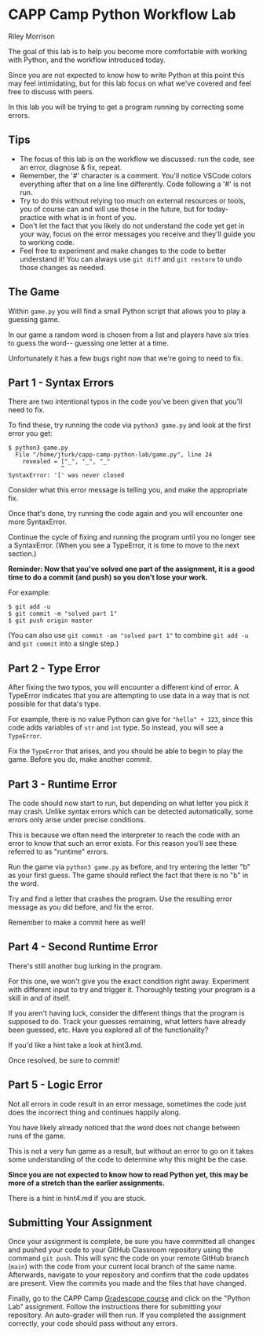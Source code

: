 # CAPP Camp Python Workflow Lab
Riley Morrison

The goal of this lab is to help you become more comfortable with working with Python, and the workflow introduced today.

Since you are not expected to know how to write Python at this point this may feel intimidating, but for this lab focus on what we've covered and feel free to discuss with peers.

In this lab you will be trying to get a program running by correcting some errors.

## Tips

- The focus of this lab is on the workflow we discussed: run the code, see an error, diagnose & fix, repeat.
- Remember, the '#' character is a comment. You'll notice VSCode colors everything after that on a line line differently. Code following a '#' is not run.
- Try to do this without relying too much on external resources or tools, you of course can and will use those in the future, but for today- practice with what is in front of you.
- Don't let the fact that you likely do not understand the code yet get in your way, focus on the error messages you receive and they'll guide you to working code.
- Feel free to experiment and make changes to the code to better understand it! You can always use `git diff` and `git restore` to undo those changes as needed.

## The Game

Within `game.py` you will find a small Python script that allows you to play a guessing game.

In our game a random word is chosen from a list and players have six tries to guess the word-- guessing one letter at a time.

Unfortunately it has a few bugs right now that we're going to need to fix.

## Part 1 - Syntax Errors

There are two intentional typos in the code you've been given that you'll need to fix.

To find these, try running the code via `python3 game.py` and look at the first error you get:

```
$ python3 game.py
  File "/home/jturk/capp-camp-python-lab/game.py", line 24
    revealed = ["_", "_", "_"
               ^
SyntaxError: '[' was never closed
```

Consider what this error message is telling you, and make the appropriate fix.

Once that's done, try running the code again and you will encounter one more SyntaxError.

Continue the cycle of fixing and running the program until you no longer see a SyntaxError. (When you see a TypeError, it is time to move to the next section.)

**Reminder: Now that you've solved one part of the assignment, it is a good time to do a commit (and push) so you don't lose your work.**

For example:

```
$ git add -u
$ git commit -m "solved part 1"
$ git push origin master
```

(You can also use `git commit -am "solved part 1"` to combine `git add -u` and `git commit` into a single step.)

## Part 2 - Type Error

After fixing the two typos, you will encounter a different kind of error. A TypeError indicates that you are attempting to use data in a way that is not possible for that data's type.

For example, there is no value Python can give for `"hello" + 123`, since this code adds variables of `str` and `int` type.
So instead, you will see a `TypeError`.

Fix the `TypeError` that arises, and you should be able to begin to play the game. Before you do, make another commit.

## Part 3 - Runtime Error

The code should now start to run, but depending on what letter you pick it may crash.
Unlike syntax errors which can be detected automatically, some errors only arise under precise conditions.

This is because we often need the interpreter to reach the code with an error to know that such an error exists. For this reason you'll see these referred to as "runtime" errors.

Run the game via `python3 game.py` as before, and try entering the letter "b" as your first guess. The game should reflect the fact that there is no "b" in the word.

Try and find a letter that crashes the program. Use the resulting error message as you did before, and fix the error.

Remember to make a commit here as well!

## Part 4 - Second Runtime Error

There's still another bug lurking in the program.

For this one, we won't give you the exact condition right away. Experiment with different input to try and trigger it. Thoroughly testing your program is a skill in and of itself.

If you aren't having luck, consider the different things that the program is supposed to do. Track your guesses remaining, what letters have already been guessed, etc. Have you explored all of the functionality?

If you'd like a hint take a look at hint3.md.

Once resolved, be sure to commit!

## Part 5 - Logic Error

Not all errors in code result in an error message, sometimes the code just does the incorrect thing and continues happily along.

You have likely already noticed that the word does not change between runs of the game.

This is not a very fun game as a result, but without an error to go on it takes some understanding of the code to determine why this might be the case.

**Since you are not expected to know how to read Python yet, this may be more of a stretch than the earlier assignments.**

There is a hint in hint4.md if you are stuck.

## Submitting Your Assignment

Once your assignment is complete, be sure you have committed all changes and pushed your code to your GitHub Classroom repository using the command `git push`. This will sync the code on your remote GitHub branch (`main`) with the code from your current local branch of the same name. Afterwards, navigate to your repository and confirm that the code updates are present. View the commits you made and the files that have changed.

Finally, go to the CAPP Camp [Gradescope course](https://www.gradescope.com/courses/834709) and click on the "Python Lab" assignment. Follow the instructions there for submitting your repository. An auto-grader will then run. If you completed the assignment correctly, your code should pass without any errors.
